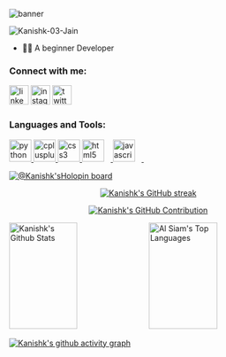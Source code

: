 ![banner](https://github.com/Kanishk-03-Jain/Kanishk-03-Jain/assets/142713282/ee27a007-c50c-402b-8892-ccac2f332737)

<!--<img align="right" alt="coding" width="400" src="https://github.com/Kanishk-03-Jain/KanishkJain/blob/main/banner.jpg">-->
<p align="left"> <img src="https://komarev.com/ghpvc/?username=Kanishk-03-Jain&label=Profile%20views&color=0e75b6&style=flat" alt="Kanishk-03-Jain" /> </p>

- 👨‍💻 A beginner Developer
<!--- 👨‍💻 A huge AI ML and Cloud Enthusiast 

- ⚡ Front End Web developer and into Open Source
  
- 👩‍💻 LFX Mentee'23 at [Hyperledger](https://www.hyperledger.org/)-->


<h3 align="left">Connect with me:</h3>
<p align="left">
<a href="www.linkedin.com/in/kanishk-03-jain" target="_blank"><img src="https://img.shields.io/static/v1?message=LinkedIn&logo=linkedin&label=&color=0077B5&logoColor=white&labelColor=&style=for-the-badge" height="35" alt="linkedin logo"  /></a>
<a href="https://www.instagram.com/kanishkjain_03/" target="_blank"><img src="https://img.shields.io/static/v1?message=Instagram&logo=instagram&label=&color=E4405F&logoColor=white&labelColor=&style=for-the-badge" height="35" alt="instagram logo"  /></a>
<a href="https://twitter.com/KANISHK_JAIN_" target="_blank"><img src="https://img.shields.io/static/v1?message=Twitter&logo=twitter&label=&color=1DA1F2&logoColor=white&labelColor=&style=for-the-badge" height="35" alt="twitter logo"  /></a>

<h3 align="left">Languages and Tools:</h3>
<p align="left"> <a href="https://www.python.org/" target="_blank" rel="noreferrer"> <img src="https://cdn.jsdelivr.net/gh/devicons/devicon/icons/python/python-original.svg" height="40" alt="python logo"  /> </a> 
<a href="https://www.w3schools.com/cpp/" target="_blank" rel="noreferrer"> <img src="https://cdn.jsdelivr.net/gh/devicons/devicon/icons/cplusplus/cplusplus-original.svg" height="40" alt="cplusplus logo"  /> </a>
<a href="https://www.w3schools.com/css/" target="_blank" rel="noreferrer"> <img src="https://cdn.jsdelivr.net/gh/devicons/devicon/icons/css3/css3-original.svg" height="40" alt="css3 logo"  /> </a>
<a href="https://www.w3.org/html/" target="_blank" rel="noreferrer"> <img src="https://cdn.jsdelivr.net/gh/devicons/devicon/icons/html5/html5-original.svg" height="40" alt="html5 logo"  /><img width="12" /> </a>
<!--<a href="https://www.java.com" target="_blank" rel="noreferrer"> <img src="https://cdn.jsdelivr.net/gh/devicons/devicon/icons/java/java-original.svg" height="40" alt="java logo"  /><img width="12" /> </a> -->
<a href="https://developer.mozilla.org/en-US/docs/Web/JavaScript" target="_blank" rel="noreferrer"> <img src="https://cdn.jsdelivr.net/gh/devicons/devicon/icons/javascript/javascript-original.svg" height="40" alt="javascript logo"  /><img width="12" /> </a> 
<!--<a href="https://www.mathworks.com/" target="_blank" rel="noreferrer"> <img src="https://upload.wikimedia.org/wikipedia/commons/2/21/Matlab_Logo.png" alt="matlab" width="40" height="40"/> </a>--> 
<a href="https://www.mysql.com/" target="_blank" rel="noreferrer"> <img height="40"/> </a> 
<!--<a href="https://https://www.r-project.org/about.html" target="_blank" rel="noreferrer"> <img src="https://raw.githubusercontent.com/devicons/devicon/master/icons/r/r-original.svg" alt="r" width="40" height="40"/> </a>-->
<!--<a href="https://developer.mozilla.org/en-US/docs/Web/JavaScript" target="_blank" rel="noreferrer">-->
<!--<img src="https://cdn.jsdelivr.net/gh/devicons/devicon/icons/react/react-original.svg" height="40" alt="react logo"  /> <img width="12" />-->

[![@Kanishk'sHolopin board](https://holopin.me/kanishk03jain)](https://holopin.io/@kanishk03jain)


<p align="center">
  <a href="https://github.com/Kanishk-03-Jain">
    <img src="https://github-readme-streak-stats.herokuapp.com/?user=Kanishk-03-Jain&theme=radical&border=7F3FBF&background=0D1117" alt="Kanishk's GitHub streak"/>
  </a>
</p>

<p align="center">
  <a href="https://github.com/Kanishk-03-Jain">
    <img src="https://github-profile-summary-cards.vercel.app/api/cards/profile-details?username=Kanishk-03-Jain&theme=radical" alt="Kanishk's GitHub Contribution"/>
  </a>
</p>

<a> 
    <a href="https://github.com/Kanishk-03-Jain"><img alt="Kanishk's Github Stats" src="https://denvercoder1-github-readme-stats.vercel.app/api?username=Kanishk-03-Jain&show_icons=true&count_private=true&theme=react&border_color=7F3FBF&bg_color=0D1117&title_color=F85D7F&icon_color=F8D866" height="192px" width="49.5%"/></a>
  <a href="https://github.com/Kanishk-03-Jain"><img alt="Al Siam's Top Languages" src="https://denvercoder1-github-readme-stats.vercel.app/api/top-langs/?username=Kanishk-03-Jain&langs_count=8&layout=compact&theme=react&border_color=7F3FBF&bg_color=0D1117&title_color=F85D7F&icon_color=F8D866" height="192px" width="49.5%"/></a>
  <br/>
</a>


[![Kanishk's github activity graph](https://github-readme-activity-graph.vercel.app/graph?username=Kanishk-03-Jain&bg_color=030203&color=ff00ee&line=e605d7&point=d7e1cc&area=true&hide_border=true)](https://github.com/ashutosh00710/github-readme-activity-graph)

<!--<p align="left"> <a href="https://github.com/ryo-ma/github-profile-trophy"><img src="https://github-profile-trophy.vercel.app/?username=Kanishk-03-Jain" alt="kanishk" /></a> </p>-->
<!--
**Kanishk-03-Jain/Kanishk-03-Jain** is a ✨ _special_ ✨ repository because its `README.md` (this file) appears on your GitHub profile.

Here are some ideas to get you started:

- 🔭 I’m currently working on ...
- 🌱 I’m currently learning ...
- 👯 I’m looking to collaborate on ...
- 🤔 I’m looking for help with ...
- 💬 Ask me about ...
- 📫 How to reach me: ...
- 😄 Pronouns: ...
- ⚡ Fun fact: ...
-->
